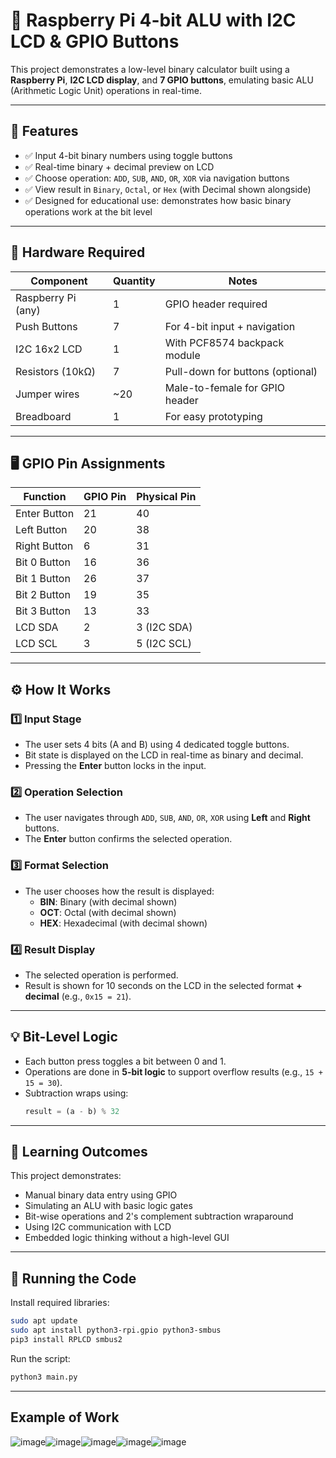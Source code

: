 # 🔢 Raspberry Pi 4-bit ALU with I2C LCD & GPIO Buttons

This project demonstrates a low-level binary calculator built using a **Raspberry Pi**, **I2C LCD display**, and **7 GPIO buttons**, emulating basic ALU (Arithmetic Logic Unit) operations in real-time.

---

## 📌 Features

- ✅ Input 4-bit binary numbers using toggle buttons
- ✅ Real-time binary + decimal preview on LCD
- ✅ Choose operation: `ADD`, `SUB`, `AND`, `OR`, `XOR` via navigation buttons
- ✅ View result in `Binary`, `Octal`, or `Hex` (with Decimal shown alongside)
- ✅ Designed for educational use: demonstrates how basic binary operations work at the bit level

---

## 🧰 Hardware Required

| Component           | Quantity | Notes                            |
|--------------------|----------|----------------------------------|
| Raspberry Pi (any) | 1        | GPIO header required             |
| Push Buttons        | 7        | For 4-bit input + navigation     |
| I2C 16x2 LCD        | 1        | With PCF8574 backpack module     |
| Resistors (10kΩ)    | 7        | Pull-down for buttons (optional) |
| Jumper wires        | ~20      | Male-to-female for GPIO header   |
| Breadboard          | 1        | For easy prototyping             |

---

## 🖥️ GPIO Pin Assignments

| Function         | GPIO Pin | Physical Pin |
|------------------|----------|--------------|
| Enter Button      | 21       | 40           |
| Left Button       | 20       | 38           |
| Right Button      | 6        | 31           |
| Bit 0 Button      | 16       | 36           |
| Bit 1 Button      | 26       | 37           |
| Bit 2 Button      | 19       | 35           |
| Bit 3 Button      | 13       | 33           |
| LCD SDA           | 2        | 3 (I2C SDA)  |
| LCD SCL           | 3        | 5 (I2C SCL)  |

---

## ⚙️ How It Works

### 1️⃣ Input Stage
- The user sets 4 bits (A and B) using 4 dedicated toggle buttons.
- Bit state is displayed on the LCD in real-time as binary and decimal.
- Pressing the **Enter** button locks in the input.

### 2️⃣ Operation Selection
- The user navigates through `ADD`, `SUB`, `AND`, `OR`, `XOR` using **Left** and **Right** buttons.
- The **Enter** button confirms the selected operation.

### 3️⃣ Format Selection
- The user chooses how the result is displayed:
  - **BIN**: Binary (with decimal shown)
  - **OCT**: Octal (with decimal shown)
  - **HEX**: Hexadecimal (with decimal shown)

### 4️⃣ Result Display
- The selected operation is performed.
- Result is shown for 10 seconds on the LCD in the selected format **+ decimal** (e.g., `0x15 = 21`).

---

## 💡 Bit-Level Logic

- Each button press toggles a bit between 0 and 1.
- Operations are done in **5-bit logic** to support overflow results (e.g., `15 + 15 = 30`).
- Subtraction wraps using:  
  ```python
  result = (a - b) % 32

---

## 🧪 Learning Outcomes

This project demonstrates:
- Manual binary data entry using GPIO
- Simulating an ALU with basic logic gates
- Bit-wise operations and 2's complement subtraction wraparound
- Using I2C communication with LCD
- Embedded logic thinking without a high-level GUI

---
## 🚀 Running the Code
Install required libraries:
 ```bash
sudo apt update
sudo apt install python3-rpi.gpio python3-smbus
pip3 install RPLCD smbus2
```

Run the script:
```bash
python3 main.py
```
---
## Example of Work
![image](https://github.com/user-attachments/assets/13acfe94-c0e8-44fe-8ca2-adb62542a064)![image](https://github.com/user-attachments/assets/9f7c4ca6-4ace-452d-9c1a-7956a36ced8f)![image](https://github.com/user-attachments/assets/a3839583-0513-4d97-a83b-1b81796bf5a2)![image](https://github.com/user-attachments/assets/13a116be-27d9-437c-8c17-1c30c938d32a)![image](https://github.com/user-attachments/assets/f86c12c7-7643-455c-8014-ba5610c4b6d9)




